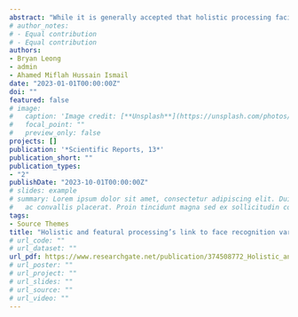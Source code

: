 ```yaml
---
abstract: "While it is generally accepted that holistic processing facilitates face recognition, recent studies suggest that poor recognition might also arise from imprecise perception of local features in the face. This study aimed to examine to what extent holistic and featural processing relates to individual differences in face recognition ability (FRA), during face learning (Experiment 1) and face recognition (Experiment 2). Participants performed two tasks: (1) The “Cambridge Face Memory Test-Chinese” which measured participants’ FRAs, and (2) an “old/new recognition memory test” encompassing whole faces (preserving holistic and featural processing) and faces revealed through a dynamic aperture (impairing holistic processing but preserving featural processing). Our results showed that participants recognised faces more accurately in conditions when holistic information was preserved, than when it is impaired. We also show that the better use of holistic processing during face learning and face recognition was associated with better FRAs. However, enhanced featural processing during recognition, but not during learning, was related to better FRAs. Together, our findings demonstrate that good face recognition depends on distinct roles played by holistic and featural processing at different stages of face recognition."
# author_notes:
# - Equal contribution
# - Equal contribution
authors:
- Bryan Leong
- admin
- Ahamed Miflah Hussain Ismail
date: "2023-01-01T00:00:00Z"
doi: ""
featured: false
# image:
#   caption: 'Image credit: [**Unsplash**](https://unsplash.com/photos/jdD8gXaTZsc)'
#   focal_point: ""
#   preview_only: false
projects: []
publication: '*Scientific Reports, 13*'
publication_short: ""
publication_types:
- "2"
publishDate: "2023-10-01T00:00:00Z"
# slides: example
# summary: Lorem ipsum dolor sit amet, consectetur adipiscing elit. Duis posuere tellus
#   ac convallis placerat. Proin tincidunt magna sed ex sollicitudin condimentum.
tags:
- Source Themes
title: "Holistic and featural processing’s link to face recognition varies by individual and task"
# url_code: ""
# url_dataset: ""
url_pdf: https://www.researchgate.net/publication/374508772_Holistic_and_featural_processing's_link_to_face_recognition_varies_by_individual_and_task
# url_poster: ""
# url_project: ""
# url_slides: ""
# url_source: ""
# url_video: ""
---
```


